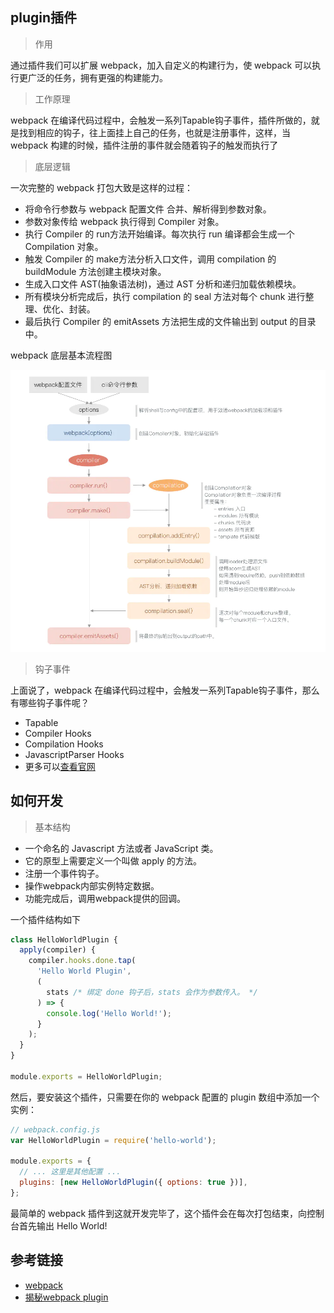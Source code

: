 ## plugin插件

> 作用

通过插件我们可以扩展 webpack，加入自定义的构建行为，使 webpack 可以执行更广泛的任务，拥有更强的构建能力。

> 工作原理

webpack 在编译代码过程中，会触发一系列Tapable钩子事件，插件所做的，就是找到相应的钩子，往上面挂上自己的任务，也就是注册事件，这样，当 webpack 构建的时候，插件注册的事件就会随着钩子的触发而执行了

> 底层逻辑

一次完整的 webpack 打包大致是这样的过程：

* 将命令行参数与 webpack 配置文件 合并、解析得到参数对象。
* 参数对象传给 webpack 执行得到 Compiler 对象。
* 执行 Compiler 的 run方法开始编译。每次执行 run 编译都会生成一个 Compilation 对象。
* 触发 Compiler 的 make方法分析入口文件，调用 compilation 的 buildModule 方法创建主模块对象。
* 生成入口文件 AST(抽象语法树)，通过 AST 分析和递归加载依赖模块。
* 所有模块分析完成后，执行 compilation 的 seal 方法对每个 chunk 进行整理、优化、封装。
* 最后执行 Compiler 的 emitAssets 方法把生成的文件输出到 output 的目录中。

webpack 底层基本流程图

<img src="../../asset/webpack/plugin.png" style="zoom:0.6">

> 钩子事件

上面说了，webpack 在编译代码过程中，会触发一系列Tapable钩子事件，那么有哪些钩子事件呢？

* Tapable
* Compiler Hooks
* Compilation Hooks
* JavascriptParser Hooks
* 更多可以[查看官网](https://webpack.docschina.org/api/plugins/)

## 如何开发


> 基本结构

* 一个命名的 Javascript 方法或者 JavaScript 类。
* 它的原型上需要定义一个叫做 apply 的方法。
* 注册一个事件钩子。
* 操作webpack内部实例特定数据。
* 功能完成后，调用webpack提供的回调。

一个插件结构如下

```js
class HelloWorldPlugin {
  apply(compiler) {
    compiler.hooks.done.tap(
      'Hello World Plugin',
      (
        stats /* 绑定 done 钩子后，stats 会作为参数传入。 */
      ) => {
        console.log('Hello World!');
      }
    );
  }
}

module.exports = HelloWorldPlugin;
```

然后，要安装这个插件，只需要在你的 webpack 配置的 plugin 数组中添加一个实例：

```js
// webpack.config.js
var HelloWorldPlugin = require('hello-world');

module.exports = {
  // ... 这里是其他配置 ...
  plugins: [new HelloWorldPlugin({ options: true })],
};
```

最简单的 webpack 插件到这就开发完毕了，这个插件会在每次打包结束，向控制台首先输出 Hello World!

## 参考链接

* [webpack](https://webpack.docschina.org/contribute/writing-a-plugin/)
* [揭秘webpack plugin](https://www.jianshu.com/p/8e92f36e52da)
